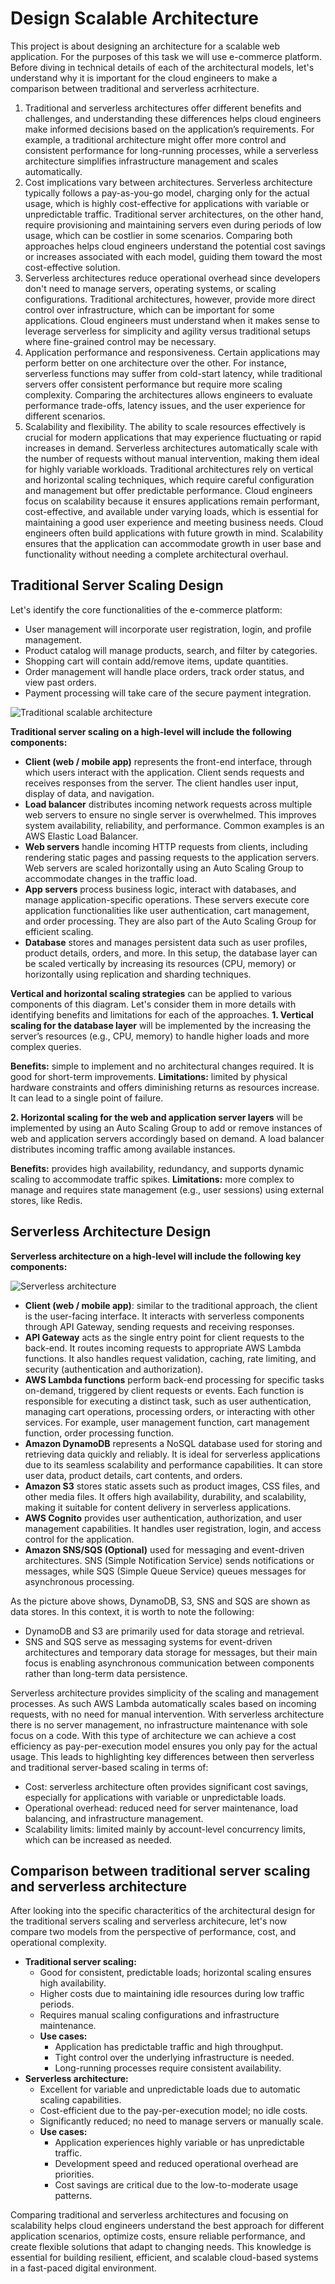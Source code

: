 # Design Scalable Architecture

This project is about designing an architecture for a scalable web application. For the purposes of this task we will use e-commerce platform. Before diving in technical details of each of the architectural models, let's understand why it is important for the cloud engineers to make a comparison between traditional and serverless acrhitecture.

1. Traditional and serverless architectures offer different benefits and challenges, and understanding these differences helps cloud engineers make informed decisions based on the application’s requirements. For example, a traditional architecture might offer more control and consistent performance for long-running processes, while a serverless architecture simplifies infrastructure management and scales automatically.
2. Cost implications vary between architectures. Serverless architecture typically follows a pay-as-you-go model, charging only for the actual usage, which is highly cost-effective for applications with variable or unpredictable traffic. Traditional server architectures, on the other hand, require provisioning and maintaining servers even during periods of low usage, which can be costlier in some scenarios. Comparing both approaches helps cloud engineers understand the potential cost savings or increases associated with each model, guiding them toward the most cost-effective solution.
3. Serverless architectures reduce operational overhead since developers don't need to manage servers, operating systems, or scaling configurations. Traditional architectures, however, provide more direct control over infrastructure, which can be important for some applications.
Cloud engineers must understand when it makes sense to leverage serverless for simplicity and agility versus traditional setups where fine-grained control may be necessary.
4. Application performance and responsiveness. Certain applications may perform better on one architecture over the other. For instance, serverless functions may suffer from cold-start latency, while traditional servers offer consistent performance but require more scaling complexity. Comparing the architectures allows engineers to evaluate performance trade-offs, latency issues, and the user experience for different scenarios.
5. Scalability and flexibility. The ability to scale resources effectively is crucial for modern applications that may experience fluctuating or rapid increases in demand. Serverless architectures automatically scale with the number of requests without manual intervention, making them ideal for highly variable workloads. Traditional architectures rely on vertical and horizontal scaling techniques, which require careful configuration and management but offer predictable performance.
Cloud engineers focus on scalability because it ensures applications remain performant, cost-effective, and available under varying loads, which is essential for maintaining a good user experience and meeting business needs. Cloud engineers often build applications with future growth in mind. Scalability ensures that the application can accommodate growth in user base and functionality without needing a complete architectural overhaul.

## Traditional Server Scaling Design

Let's identify the core functionalities of the e-commerce platform:
* User management will incorporate user registration, login, and profile management.
* Product catalog will manage products, search, and filter by categories.
* Shopping cart will contain add/remove items, update quantities.
* Order management will handle place orders, track order status, and view past orders.
* Payment processing will take care of the secure payment integration.

![Traditional scalable architecture](/design_scalable_architecture/images/1_traditional_server_scaling.png)

**Traditional server scaling on a high-level will include the following components:**
* **Client (web / mobile app)** represents the front-end interface, through which users interact with the application. Client sends requests and receives responses from the server. The client handles user input, display of data, and navigation.
* **Load balancer** distributes incoming network requests across multiple web servers to ensure no single server is overwhelmed. This improves system availability, reliability, and performance. Common examples is an AWS Elastic Load Balancer.
* **Web servers** handle incoming HTTP requests from clients, including rendering static pages and passing requests to the application servers. Web servers are scaled horizontally using an Auto Scaling Group to accommodate changes in the traffic load.
* **App servers** process business logic, interact with databases, and manage application-specific operations. These servers execute core application functionalities like user authentication, cart management, and order processing. They are also part of the Auto Scaling Group for efficient scaling.
* **Database** stores and manages persistent data such as user profiles, product details, orders, and more. In this setup, the database layer can be scaled vertically by increasing its resources (CPU, memory) or horizontally using replication and sharding techniques.

**Vertical and horizontal scaling strategies** can be applied to various components of this diagram. Let's consider them in more details with identifying benefits and limitations for each of the approaches. 
**1. Vertical scaling for the database layer** will be implemented by the increasing the server’s resources (e.g., CPU, memory) to handle higher loads and more complex queries.

**Benefits:** simple to implement and no architectural changes required. It is good for short-term improvements.
**Limitations:** limited by physical hardware constraints and offers diminishing returns as resources increase. It can lead to a single point of failure.

**2. Horizontal scaling for the web and application server layers** will be implemented by using an Auto Scaling Group to add or remove instances of web and application servers accordingly based on demand. A load balancer distributes incoming traffic among available instances.

**Benefits:** provides high availability, redundancy, and supports dynamic scaling to accommodate traffic spikes.
**Limitations:** more complex to manage and requires state management (e.g., user sessions) using external stores, like Redis.

## Serverless Architecture Design

**Serverless architecture on a high-level will include the following key components:**

![Serverless architecture](/design_scalable_architecture/images/2_serverless_architecture.png)

* **Client (web / mobile app)**: similar to the traditional approach, the client is the user-facing interface. It interacts with serverless components through API Gateway, sending requests and receiving responses.
* **API Gateway** acts as the single entry point for client requests to the back-end. It routes incoming requests to appropriate AWS Lambda functions. It also handles request validation, caching, rate limiting, and security (authentication and authorization).
* **AWS Lambda functions** perform back-end processing for specific tasks on-demand, triggered by client requests or events. Each function is responsible for executing a distinct task, such as user authentication, managing cart operations, processing orders, or interacting with other services. For example, user management function, cart management function, order processing function.
* **Amazon DynamoDB** represents a NoSQL database used for storing and retrieving data quickly and reliably. It is ideal for serverless applications due to its seamless scalability and performance capabilities. It can store user data, product details, cart contents, and orders.
* **Amazon S3** stores static assets such as product images, CSS files, and other media files. It offers high availability, durability, and scalability, making it suitable for content delivery in serverless applications.
* **AWS Cognito** provides user authentication, authorization, and user management capabilities. It handles user registration, login, and access control for the application.
* **Amazon SNS/SQS (Optional)** used for messaging and event-driven architectures. SNS (Simple Notification Service) sends notifications or messages, while SQS (Simple Queue Service) queues messages for asynchronous processing.

As the picture above shows, DynamoDB, S3, SNS and SQS are shown as data stores. In this context, it is worth to note the following:
* DynamoDB and S3 are primarily used for data storage and retrieval.
* SNS and SQS serve as messaging systems for event-driven architectures and temporary data storage for messages, but their main focus is enabling asynchronous communication between components rather than long-term data persistence.

Serverless architecture provides simplicity of the scaling and management processes. As such AWS Lambda automatically scales based on incoming requests, with no need for manual intervention. With serverless architecture there is no server management, no infrastructure maintenance with sole focus on a code. With this type of architecture we can achieve a cost efficiency as pay-per-execution model ensures you only pay for the actual usage. This leads to highlighting key differences between then serverless and traditional server-based scaling in terms of:
* Cost: serverless architecture often provides significant cost savings, especially for applications with variable or unpredictable loads.
* Operational overhead: reduced need for server maintenance, load balancing, and infrastructure management.
* Scalability limits: limited mainly by account-level concurrency limits, which can be increased as needed.

## Comparison between traditional server scaling and serverless architecture

After looking into the specific characteritics of the architectural design for the traditional servers scaling and serverless architecure, let's now compare two models from the perspective of performance, cost, and operational complexity. 
* **Traditional server scaling:**
    * Good for consistent, predictable loads; horizontal scaling ensures high availability.
    * Higher costs due to maintaining idle resources during low traffic periods.
    * Requires manual scaling configurations and infrastructure maintenance.
    * **Use cases:** 
        * Application has predictable traffic and high throughput.
        * Tight control over the underlying infrastructure is needed.
        * Long-running processes require consistent availability.
* **Serverless architecture:**
    * Excellent for variable and unpredictable loads due to automatic scaling capabilities.
    * Cost-efficient due to the pay-per-execution model; no idle costs.
    * Significantly reduced; no need to manage servers or manually scale.
    * **Use cases:**
        * Application experiences highly variable or has unpredictable traffic.
        * Development speed and reduced operational overhead are priorities.
        * Cost savings are critical due to the low-to-moderate usage patterns.

Comparing traditional and serverless architectures and focusing on scalability helps cloud engineers understand the best approach for different application scenarios, optimize costs, ensure reliable performance, and create flexible solutions that adapt to changing needs. This knowledge is essential for building resilient, efficient, and scalable cloud-based systems in a fast-paced digital environment.